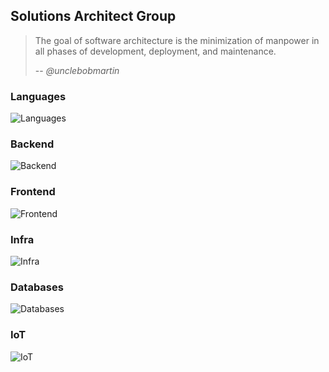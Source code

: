 ## Solutions Architect Group

> The goal of software architecture is the minimization of manpower in all phases of development, deployment, and maintenance.
>
> -- <cite>@unclebobmartin</cite>

### Languages

![Languages](https://skillicons.dev/icons?i=js,ts,wasm,java,python,cs,go,php,kotlin,html,css,sass,bash)

### Backend

![Backend](https://skillicons.dev/icons?i=express,nestjs,flask,spring,dotnet,laravel,nextjs,gatsby)

### Frontend
 
![Frontend](https://skillicons.dev/icons?i=react,redux,vue,angular,bootstrap)

### Infra

![Infra](https://skillicons.dev/icons?i=docker,kubernetes,nginx,aws,grafana,jenkins,linux,git,github,gitlab)

### Databases

![Databases](https://skillicons.dev/icons?i=mongodb,mysql,postgres,redis)

### IoT

![IoT](https://skillicons.dev/icons?i=arduino,raspberrypi)
